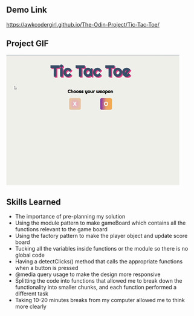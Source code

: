 ## Demo Link
https://awkcodergirl.github.io/The-Odin-Project/Tic-Tac-Toe/

## Project GIF
![Alt Text](https://github.com/awkcodergirl/The-Odin-Project/blob/main/Tic-Tac-Toe/gif/Tic%20Tac%20Toe%20-%20Google%20Chrome%202022-08-26%2000-17-57%20(1).gif)

## Skills Learned
- The importance of pre-planning my solution
- Using the module pattern to make gameBoard which contains all the functions relevant to the game board
- Using the factory pattern to make the player object and update score board
- Tucking all the variables inside functions or the module so there is no global code
- Having a detectClicks() method that calls the appropriate functions when a button is pressed
- @media query usage to make the design more responsive 
- Splitting the code into functions that allowed me to break down the functionality into smaller chunks, and each function performed a different task 
- Taking 10-20 minutes breaks from my computer allowed me to think more clearly 
